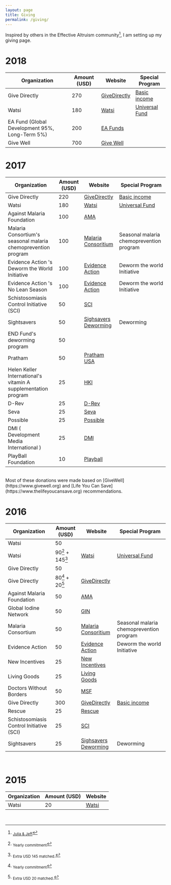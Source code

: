 ```yaml
---
layout: page
title: Giving
permalink: /giving/
---
```


Inspired by others in the Effective Altruism community[^1], I am setting up my giving page.

# 2018

| Organization   | Amount (USD)  | Website  	    | Special Program  |
| -------------  | ------------- |---------------   | ---------------- |
| Give Directly  | 270  		 |[GiveDirectly](http://givedirectly.org)        |  [Basic income](https://www.givedirectly.org/basic-income)  |
| Watsi          | 180           |[Watsi](http://watsi.org) | [Universal Fund](https://watsi.org/universal-fund)|
| EA Fund (Global Development 95%, Long-Term 5%)     | 200           |[EA Funds](https://app.effectivealtruism.org/funds) | |
| Give Well     | 700           |[Give Well](https://www.givewell.org/) | |


# 2017

| Organization   | Amount (USD)  | Website  	    | Special Program  |
| -------------  | ------------- |---------------   | ---------------- |
| Give Directly  | 220  		 |[GiveDirectly](http://givedirectly.org)        |  [Basic income](https://www.givedirectly.org/basic-income)  |
| Watsi          | 180           |[Watsi](http://watsi.org) | [Universal Fund](https://watsi.org/universal-fund)|
| Against Malaria Foundation          | 100  		     |  [AMA](https://www.againstmalaria.com/)                |                  |
|Malaria Consortium's seasonal malaria chemoprevention program| 100 | [Malaria Consoritium](http://www.malariaconsortium.org/) | Seasonal malaria chemoprevention program  |
|Evidence Action 's Deworm the World Initiative | 100 | [Evidence Action](https://www.evidenceaction.org/dewormtheworld) | Deworm the world Initiative  |
|Evidence Action 's No Lean Season | 100 | [Evidence Action](https://www.evidenceaction.org/dewormtheworld) | Deworm the world Initiative  |
| Schistosomiasis Control Initiative (SCI)  | 50 	 | [SCI](http://www.imperial.ac.uk/schistosomiasis-control-initiative) | |   
| Sightsavers   | 50  	 | [Sighsavers Deworming](http://www.sightsaversusa.org/) | Deworming |   
|END Fund's deworming program	| 50 | | |
|Pratham  | 50 | [Pratham USA](http://prathamusa.org/) |  |
| Helen Keller International's vitamin A supplementation program	| 25 | [HKI](http://www.hki.org/)| |
| D-Rev | 25 | [D-Rev](http://d-rev.org/) | |
|Seva	| 25 | [Seva](http://www.seva.org/)| |
|Possible|25 | [Possible](https://possiblehealth.org/)| |
|DMI ( Development Media International ) |	25 |  [DMI](http://www.developmentmedia.net/)| |
|PlayBall Foundation	| 10| [Playball](http://playballfoundation.org/) | |

<br/>
Most of these donations were made based on [GiveWell](https://www.givewell.org) and [Life You Can Save](https://www.thelifeyoucansave.org) recommendations.

# 2016

| Organization   | Amount (USD)  | Website  	    | Special Program  |
| -------------  | ------------- |---------------   | ---------------- |
| Watsi          | 50  		     |                  |                  |
| Watsi          | 90[^2] + 145[^3]		 | [Watsi](http://watsi.org)        | [Universal Fund](https://watsi.org/universal-fund)   |
| Give Directly  | 50  			 |  |                  |  
| Give Directly  | 80[^2] + 20[^4]  	 | [GiveDirectly](http://givedirectly.org) |  |   
| Against Malaria Foundation          | 50  		     |  [AMA](https://www.againstmalaria.com/)                |                  |
| Global Iodine Network         | 50  		     |  [GIN](http://www.ign.org/) |                  |
|Malaria Consortium | 50 | [Malaria Consoritium](http://www.malariaconsortium.org/) | Seasonal malaria chemoprevention program  |
|Evidence Action  | 50 | [Evidence Action](https://www.evidenceaction.org/dewormtheworld) | Deworm the world Initiative  |
|New Incentives  | 25 | [New Incentives](http://www.newincentives.org/) |  |
|Living Goods  | 25 | [Living Goods](https://livinggoods.org) |  |
|Doctors Without Borders  | 50 | [MSF](http://www.doctorswithoutborders.org/) |  |
| Give Directly  | 300  	 | [GiveDirectly](http://givedirectly.org) | [Basic income](https://www.givedirectly.org/basic-income) |   
| Rescue  | 25  	 | [Rescue](https://www.rescue.org/) | |   
| Schistosomiasis Control Initiative (SCI)  | 25  	 | [SCI](http://www.imperial.ac.uk/schistosomiasis-control-initiative) | |   
| Sightsavers   | 25  	 | [Sighsavers Deworming](http://www.sightsaversusa.org/) | Deworming |   


<br/>

# 2015

| Organization   | Amount (USD)  | Website   |
| -------------  | ------------- |-----------|
| Watsi          | 20   		 | [Watsi](http://watsi.org) |


<br/>

[^1]: <sub>[Julia & Jeff](http://www.jefftk.com/donations)</sub>
[^2]: <sub>Yearly commitment</sub>
[^3]: <sub>Extra USD 145 matched.</sub>
[^4]: <sub>Extra USD 20 matched.</sub>
